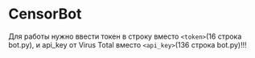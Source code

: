 # CensorBot

Для работы нужно ввести токен в строку вместо ```<token>```(16 строка bot.py), и api_key от Virus Total вместо ```<api_key>```(136 строка bot.py)!!!
